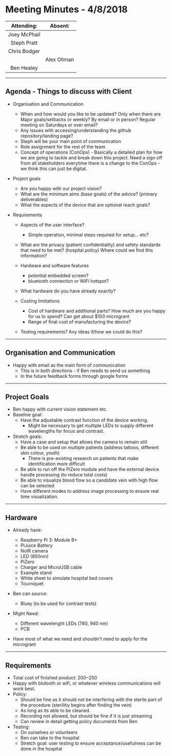 # Meeting Minutes - 4/8/2018

| Attending: | Absent: |
| :---: | :---: |
| Joey McPhail | |
| Steph Pratt | |
| Chris Bodger | |
| | Alex Ollman |
| Ben Healey | |
---

## Agenda - Things to discuss with Client
* Organisation and Communication
  * When and how would you like to be updated? Only when there are Major goals/setbacks or weekly? By email or in person? Regular meeting on Saturdays or over email?
  * Any issues with accessing/understanding the github repository/landing page?
  * Steph will be your main point of communication
  * Role assignment for the rest of the team
  * Concept of operations (ConOps) - Basically a detailed plan for how we are going to tackle and break down this project. Need a sign off from all stakeholders everytime there is a change to the ConOps - we think this can just be digital. 

* Project goals
  * Are you happy with our project vision? 
  * What are the minimum aims (base goals) of the advice? (primary deliverables)
  * What the aspects of the device that are optional reach goals?
 
* Requirements
  * Aspects of the user interface?
    * Simple operation, minimal steps required for setup... etc?
  * What are the privacy (patient confidentiality) and safety standards that need to be met? (hospital policy) Where could we find this information?
  * Hardware and software features
    * potential embedded screen?
    * bluetooth connection or WiFi hotspot?
  * What hardware do you have already exactly?
    
  * Costing limitations
    * Cost of hardware and additional parts? How much are you happy for us to spend? Can get about $100 microgrant
    * Range of final cost of manufacturing the device?
  * Testing requirements? Any ideas if/how we could do this?

---

## Organisation and Communication
* Happy with email as the main form of communication
  * This is in both directions - if Ben needs to send us something
  * In the future feedback forms through google forms

---

## Project Goals
* Ben happy with current vision statement etc.
* Baseline goal:
  * Have the adjustable contrast function of the device working.
    * Might be necessary to get multiple LEDs to supply different wavelengths for focus and contrast.
* Stretch goals:
  * Have a case and setup that allows the camera to remain still
  * Be able to be used on multiple patients (address tattoos, different skin colour, youth)
    * There is pre-existing research on patients that make identification more difficult
  * Be able to run off the PiZero module and have the external device handle processing (to reduce total costs)
  * Be able to visualize blood flow so a candidate vein with high flow can be selected
  * Have different modes to address image processing to ensure real time visualization.

---

## Hardware
* Already have:
  * Raspberry Pi 3: Module B+
  * PiJuice Battery
  * NoIR camera
  * LED (850nm)
  * PiZero
  * Charger and MicroUSB cable
  * Example stand
  * White sheet to simulate hospital bed covers
  * Tourniquet

* Ben can source:
  * Bluey (to be used for contrast tests)

* Might Need:
  * Different wavelenght LEDs (780, 940 nm)
  * PCB

* Have most of what we need and shouldn't need to apply for the microgrant

---

## Requirements
* Total cost of finished product: $200-$250
* Happy with blutooth or wifi, or whatever wireless communications will work best.
* Policy:
  * Should be fine as it should not be interfering with the sterile part of the procedure (sterilitiy begins after finding the vein)
  * As long as its able to be cleaned.
  * Recording not allowed, but should be fine if it is just streaming
  * Can review in detail getting policy documents from Ben
* Testing:
  * On ourselves or volunteers
  * Ben can take to the hospital
  * Stretch goal: user testing to ensure acceptance/usefulness can be done in the hospital